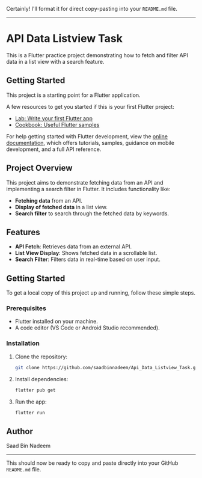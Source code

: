 Certainly! I'll format it for direct copy-pasting into your `README.md` file.

---

# API Data Listview Task

This is a Flutter practice project demonstrating how to fetch and filter API data in a list view with a search feature.

## Getting Started

This project is a starting point for a Flutter application.

A few resources to get you started if this is your first Flutter project:

- [Lab: Write your first Flutter app](https://docs.flutter.dev/get-started/codelab)
- [Cookbook: Useful Flutter samples](https://docs.flutter.dev/cookbook)

For help getting started with Flutter development, view the [online documentation](https://docs.flutter.dev/), which offers tutorials, samples, guidance on mobile development, and a full API reference.

## Project Overview

This project aims to demonstrate fetching data from an API and implementing a search filter in Flutter. It includes functionality like:

- **Fetching data** from an API.
- **Display of fetched data** in a list view.
- **Search filter** to search through the fetched data by keywords.

## Features

- **API Fetch**: Retrieves data from an external API.
- **List View Display**: Shows fetched data in a scrollable list.
- **Search Filter**: Filters data in real-time based on user input.

## Getting Started

To get a local copy of this project up and running, follow these simple steps.

### Prerequisites

- Flutter installed on your machine.
- A code editor (VS Code or Android Studio recommended).

### Installation

1. Clone the repository:

    ```bash
    git clone https://github.com/saadbinnadeem/Api_Data_Listview_Task.git
    ```

2. Install dependencies:

    ```bash
    flutter pub get
    ```

3. Run the app:

    ```bash
    flutter run
    ```

## Author

Saad Bin Nadeem

--- 

This should now be ready to copy and paste directly into your GitHub `README.md` file.
